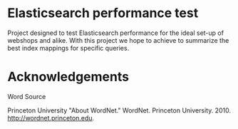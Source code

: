 # Elasticsearch performance test
Project designed to test Elasticsearch performance for the ideal set-up of webshops and alike.
With this project we hope to achieve to summarize the best index mappings for specific queries.

# Acknowledgements
Word Source

Princeton University "About WordNet." WordNet. Princeton University. 2010. <http://wordnet.princeton.edu>.